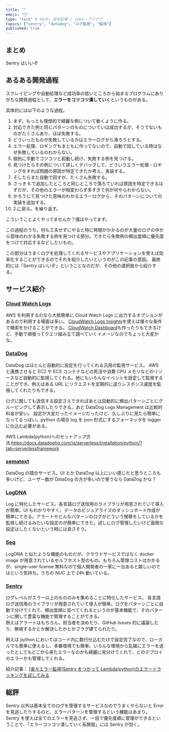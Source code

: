 ```yaml
---
title: ""
emoji: "🌈"
type: "tech" # tech: 技術記事 / idea: アイデア
topics: ["sentry", "datadog", "ログ監視", "監視"]
published: true
---
```


## まとめ

Sentry はいいぞ

## あるある開発過程

スクレイピングや自動処理など成功率の低いところから始まるプログラムにありがちな開発過程として、**エラーをコツコツ潰していく**というものがある。

具体的には以下のような過程。

1. まず、もっとも理想的で綺麗な例について動くように作る。
1. 対応できた例と同じパターンのものについていは成功するが、そうでないものがたくさんあり、ほぼ失敗する。
1. どういったものが失敗しているかはエラーログから漁ろうとする。
1. エラー処理、ロギングもまともに作ってないので、自動で回している時はなぜ失敗しているのわからない。
1. 個別に手動でコツコツと起動し続け、失敗する例を見つける。
1. 見つけたらその例について詳しくデバッグして、どういうエラー処理・ロギングをすれば問題の原因が特定できたか考え、実装する。
1. そしたらまた自動で回すが、たくさん失敗する。
1. さっき 6.で追加したところと同じところで落ちていれば原因を特定できるはずだが、その他のエラーが相変わらず多すぎて何が何やらわからない。
1. かろうじて見つけた意味のわかるエラーログから、そのパターンについての実装を追加する。
1. 2.に戻る。を繰り返す。

こういうことよくやってませんか？僕はやってます。

この過程のうち、何も工夫せずにやると特に時間がかかるのが大量のログの中から意味のわかる失敗する例を見つける部分。できたら失敗例の頻出度順に優先度をつけて対応するなどしたいもの。

この部分はうまくログを処理してくれるサービスやアプリケーションを使えば効率化することができるのでそれを紹介したいというのがこの記事の意図。
最終的には「Sentry はいいぞ」ということなのだが、その他の選択肢から紹介する。

## サービス紹介

### [Cloud Watch Logs](https://docs.aws.amazon.com/ja_jp/AmazonCloudWatch/latest/logs/WhatIsCloudWatchLogs.html)

AWS を利用するのなら大抵簡単に Cloud Watch Logs に出力するオプションがあるので利用する場面は多い。
[CloudWatch Logs Insights](https://docs.aws.amazon.com/ja_jp/AmazonCloudWatch/latest/logs/AnalyzingLogData.html)を使えば様々な条件で検索をかけることができる。
[CloudWatch Dashboard](https://docs.aws.amazon.com/AmazonCloudWatch/latest/monitoring/CloudWatch_Dashboards.html)も作ったりもできるけど、手動で頑張ってクエリ組み立て調べていくイメージなのでちょっと大変かな。

### [DataDog](https://www.datadoghq.com/ja/)

DataDog はほとんど自動的に設定を行ってくれる汎用の監視サービス。
AWS と連携させると EC2 や ECS コンテナなどの死活や消費 CPU メモリなどのリソースなど自動的に監視してくれる。他にもいろんなイベントを設定して監視することができ、例えばある URL にリクエストを定期的に送りレスポンス速度を監視してくれたりもできる。

ログに関しても送信する設定さえできればあとは自動的に頻出パターンごとにグルーピングして表示したりできる。あと DataDog Logs Management は比較的料金が安い。
設定が大変だったイメージだったけど、久しぶりに見たら簡単になってるっぽい。python の場合 log を json 形式にするフォーマッタを logger に仕込む必要がある。

AWS Lambda(python)へのセットアップ方法:<https://docs.datadoghq.com/ja/serverless/installation/python/?tab=serverlessframework>

### [sematext](https://sematext.com/)

DataDog の競合サービス。UI とか DataDog 以上にいい感じだと思うところも多いけど、ユーザー数が DataDog の方が多いので使うなら DataDog かな？

### [LogDNA](https://logdna.com/)

Log に特化したサービス。各言語ログ送信用のライブラリが用意されていて導入が簡単。UI もわかりやすく、データのビジュアライズのダッシュボード作成が簡単にできる。アラートやどんなパターンのログがどういう推移をしているかを監視し続けるみたいな設定のが簡単にできた。試しにログ管理したいけど面倒な設定はしたくないという時には良さそう。

### [Seq](https://datalust.co/seq)

LogDNA と似たような機能のものだが、クラウドサービスではなく docker image が用意されているセルフホスト型のもの。もちろん管理コストはかかるが、single-user license 無料なので個人開発者の一家に一台あると嬉しいのではという気持ち。うちの NUC 上で 24h 動いている。

### [Sentry](https://sentry.io/)

ログレベルがエラー以上のもののみを集めることに特化したサービス。
各言語ログ送信用のライブラリが用意されていて導入が簡単。ログをパターンごとに自動で分けてくれて、頻出度順に並べてくれるというのが基本機能で、そのパターンに関して豊富な機能で管理することができる。  
例えばアラートはもちろん、担当者を決めたり、GitHub Issues 的に議論したり、無視するかとか解決したかとかフラグ建てられたり。

例えば python においてはコード内に数行仕込むだけで設定完了なので、ローカルでも簡単に使えるし、本番環境でも簡単。いろんな環境から乱雑にエラーを送ったとしてもどこから来たエラーなのかも綺麗に見分けてくれて、どのデプロイのエラーかも管理してくれる。

紹介記事：
[[楽々エラー監視]Sentry をつかって Lambda(python)のエラートラッキングを試してみる](https://dev.classmethod.jp/articles/sentry-aws-lambda-python-error-tracking/)

## 総評

Sentry 以外は基本全てのログを管理するサービスなのでうまくやらないと Error を見逃したりするのと、エラーパターンを管理するという機能はあまり。
Sentry を使えば全てのエラーを見逃さず、一目で優先度順に管理ができるということで、「エラーコツコツ潰していく系開発」には Sentry が効く。
